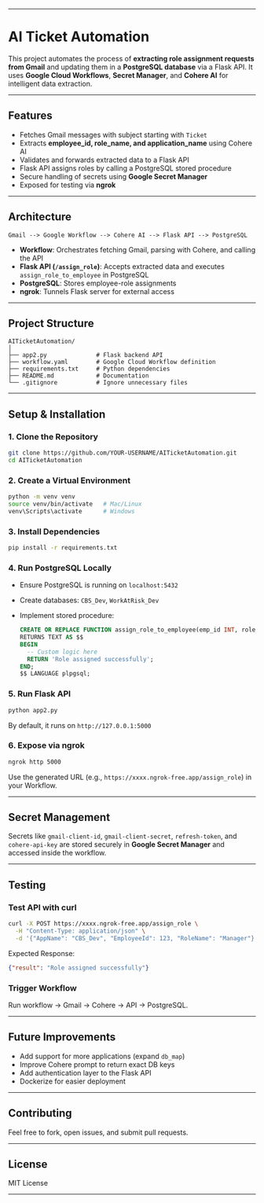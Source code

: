 
---

#  AI Ticket Automation

This project automates the process of **extracting role assignment requests from Gmail** and updating them in a **PostgreSQL database** via a Flask API.
It uses **Google Cloud Workflows**, **Secret Manager**, and **Cohere AI** for intelligent data extraction.

---

##  Features

* Fetches Gmail messages with subject starting with `Ticket`
* Extracts **employee\_id, role\_name, and application\_name** using Cohere AI
* Validates and forwards extracted data to a Flask API
* Flask API assigns roles by calling a PostgreSQL stored procedure
* Secure handling of secrets using **Google Secret Manager**
* Exposed for testing via **ngrok**

---

##  Architecture

```
Gmail --> Google Workflow --> Cohere AI --> Flask API --> PostgreSQL
```

* **Workflow**: Orchestrates fetching Gmail, parsing with Cohere, and calling the API
* **Flask API (`/assign_role`)**: Accepts extracted data and executes `assign_role_to_employee` in PostgreSQL
* **PostgreSQL**: Stores employee-role assignments
* **ngrok**: Tunnels Flask server for external access

---

##  Project Structure

```
AITicketAutomation/
│
├── app2.py              # Flask backend API
├── workflow.yaml        # Google Cloud Workflow definition
├── requirements.txt     # Python dependencies
├── README.md            # Documentation
└── .gitignore           # Ignore unnecessary files
```

---

##  Setup & Installation

### 1. Clone the Repository

```bash
git clone https://github.com/YOUR-USERNAME/AITicketAutomation.git
cd AITicketAutomation
```

### 2. Create a Virtual Environment

```bash
python -m venv venv
source venv/bin/activate   # Mac/Linux
venv\Scripts\activate      # Windows
```

### 3. Install Dependencies

```bash
pip install -r requirements.txt
```

### 4. Run PostgreSQL Locally

* Ensure PostgreSQL is running on `localhost:5432`
* Create databases: `CBS_Dev`, `WorkAtRisk_Dev`
* Implement stored procedure:

  ```sql
  CREATE OR REPLACE FUNCTION assign_role_to_employee(emp_id INT, role_name TEXT)
  RETURNS TEXT AS $$
  BEGIN
    -- Custom logic here
    RETURN 'Role assigned successfully';
  END;
  $$ LANGUAGE plpgsql;
  ```

### 5. Run Flask API

```bash
python app2.py
```

By default, it runs on `http://127.0.0.1:5000`

### 6. Expose via ngrok

```bash
ngrok http 5000
```

Use the generated URL (e.g., `https://xxxx.ngrok-free.app/assign_role`) in your Workflow.

---

##  Secret Management

Secrets like `gmail-client-id`, `gmail-client-secret`, `refresh-token`, and `cohere-api-key` are stored securely in **Google Secret Manager** and accessed inside the workflow.

---

##  Testing

### Test API with curl

```bash
curl -X POST https://xxxx.ngrok-free.app/assign_role \
  -H "Content-Type: application/json" \
  -d '{"AppName": "CBS_Dev", "EmployeeId": 123, "RoleName": "Manager"}'
```

Expected Response:

```json
{"result": "Role assigned successfully"}
```

### Trigger Workflow

Run workflow → Gmail → Cohere → API → PostgreSQL.

---

##  Future Improvements

* Add support for more applications (expand `db_map`)
* Improve Cohere prompt to return exact DB keys
* Add authentication layer to the Flask API
* Dockerize for easier deployment

---

##  Contributing

Feel free to fork, open issues, and submit pull requests.

---

##  License

MIT License

---

